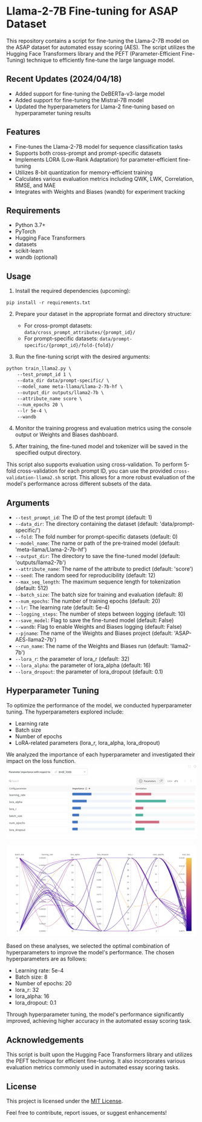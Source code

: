# Llama-2-7B Fine-tuning for ASAP Dataset

This repository contains a script for fine-tuning the Llama-2-7B model on the ASAP dataset for automated essay scoring (AES). The script utilizes the Hugging Face Transformers library and the PEFT (Parameter-Efficient Fine-Tuning) technique to efficiently fine-tune the large language model.

## Recent Updates (2024/04/18)
- Added support for fine-tuning the DeBERTa-v3-large model
- Added support for fine-tuning the Mistral-7B model
- Updated the hyperparameters for Llama-2 fine-tuning based on hyperparameter tuning results

## Features

- Fine-tunes the Llama-2-7B model for sequence classification tasks
- Supports both cross-prompt and prompt-specific datasets
- Implements LORA (Low-Rank Adaptation) for parameter-efficient fine-tuning
- Utilizes 8-bit quantization for memory-efficient training
- Calculates various evaluation metrics including QWK, LWK, Correlation, RMSE, and MAE
- Integrates with Weights and Biases (wandb) for experiment tracking

## Requirements

- Python 3.7+
- PyTorch
- Hugging Face Transformers
- datasets
- scikit-learn
- wandb (optional)

## Usage

1. Install the required dependencies (upcoming):
```
pip install -r requirements.txt
```

2. Prepare your dataset in the appropriate format and directory structure:
   - For cross-prompt datasets: `data/cross_prompt_attributes/{prompt_id}/`
   - For prompt-specific datasets: `data/prompt-specific/{prompt_id}/fold-{fold}/`

3. Run the fine-tuning script with the desired arguments:
```
python train_llama2.py \
    --test_prompt_id 1 \
    --data_dir data/prompt-specific/ \
    --model_name meta-llama/Llama-2-7b-hf \
    --output_dir outputs/llama2-7b \
    --attribute_name score \
    --num_epochs 20 \
    --lr 5e-4 \
    --wandb
```

4. Monitor the training progress and evaluation metrics using the console output or Weights and Biases dashboard.

5. After training, the fine-tuned model and tokenizer will be saved in the specified output directory.

This script also supports evaluation using cross-validation. To perform 5-fold cross-validation for each prompt ID, you can use the provided `cross-validation-llama2.sh` script. This allows for a more robust evaluation of the model's performance across different subsets of the data.

## Arguments

- `--test_prompt_id`: The ID of the test prompt (default: 1)
- `--data_dir`: The directory containing the dataset (default: 'data/prompt-specific/')
- `--fold`: The fold number for prompt-specific datasets (default: 0)
- `--model_name`: The name or path of the pre-trained model (default: 'meta-llama/Llama-2-7b-hf')
- `--output_dir`: The directory to save the fine-tuned model (default: 'outputs/llama2-7b')
- `--attribute_name`: The name of the attribute to predict (default: 'score')
- `--seed`: The random seed for reproducibility (default: 12)
- `--max_seq_length`: The maximum sequence length for tokenization (default: 512)
- `--batch_size`: The batch size for training and evaluation (default: 8)
- `--num_epochs`: The number of training epochs (default: 20)
- `--lr`: The learning rate (default: 5e-4)
- `--logging_steps`: The number of steps between logging (default: 10)
- `--save_model`: Flag to save the fine-tuned model (default: False)
- `--wandb`: Flag to enable Weights and Biases logging (default: False)
- `--pjname`: The name of the Weights and Biases project (default: 'ASAP-AES-llama2-7b')
- `--run_name`: The name of the Weights and Biases run (default: 'llama2-7b')
- `--lora_r`: the parameter of lora_r (default: 32)
- `--lora_alpha`: the parameter of lora_alpha (default: 16)
- `--lora_dropout`: the parameter of lora_dropout (default: 0.1)

## Hyperparameter Tuning
To optimize the performance of the model, we conducted hyperparameter tuning. The hyperparameters explored include:

- Learning rate
- Batch size
- Number of epochs
- LoRA-related parameters (lora_r, lora_alpha, lora_dropout)

We analyzed the importance of each hyperparameter and investigated their impact on the loss function.
![importance of parameters](figures/importance.png "importance")

![parameters and loss](figures/parameters.png "parameters")

Based on these analyses, we selected the optimal combination of hyperparameters to improve the model's performance. The chosen hyperparameters are as follows:

- Learning rate: 5e-4
- Batch size: 8
- Number of epochs: 20
- lora_r: 32
- lora_alpha: 16
- lora_dropout: 0.1

Through hyperparameter tuning, the model's performance significantly improved, achieving higher accuracy in the automated essay scoring task.

## Acknowledgements

This script is built upon the Hugging Face Transformers library and utilizes the PEFT technique for efficient fine-tuning. It also incorporates various evaluation metrics commonly used in automated essay scoring tasks.

## License

This project is licensed under the [MIT License](LICENSE).

Feel free to contribute, report issues, or suggest enhancements!